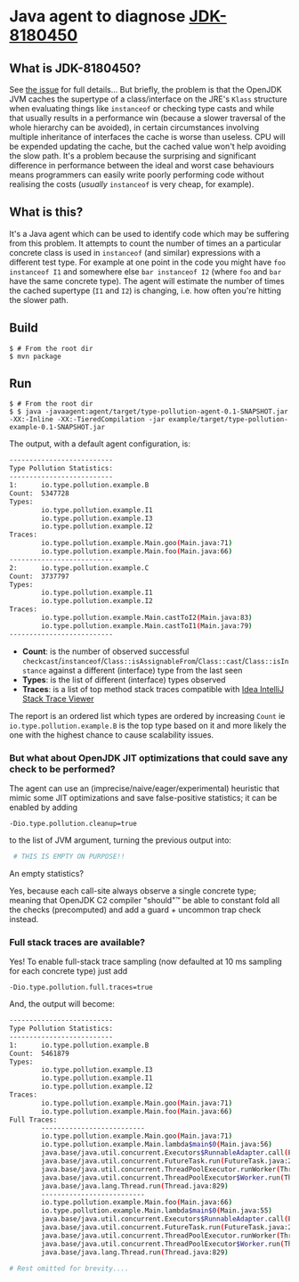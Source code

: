 # Java agent to diagnose [JDK-8180450](https://bugs.openjdk.org/browse/JDK-8180450) 

## What is JDK-8180450?

See [the issue](https://bugs.openjdk.org/browse/JDK-8180450) for full details... 
But briefly, the problem is that the OpenJDK JVM caches the supertype of a class/interface on the JRE's `Klass` structure when evaluating things like `instanceof` or checking type casts and while that usually results in a performance win (because a slower traversal of the whole hierarchy can be avoided), in certain circumstances involving multiple inheritance of interfaces the cache is worse than useless.
CPU will be expended updating the cache, but the cached value won't help avoiding the slow path.
It's a problem because the surprising and significant difference in performance between the ideal and worst case behaviours means programmers can easily write poorly performing code without realising the costs (_usually_ `instanceof` is very cheap, for example).

## What is this?

It's a Java agent which can be used to identify code which may be suffering from this problem.
It attempts to count the number of times an a particular concrete class is used in `instanceof` (and similar) expressions with a different test type.
For example at one point in the code you might have `foo instanceof I1` and somewhere else `bar instanceof I2` (where `foo` and `bar` have the same concrete type).
The agent will estimate the number of times the cached supertype (`I1` and `I2`) is changing, i.e. how often you're hitting the slower path.

## Build

```
$ # From the root dir
$ mvn package
```

## Run

```
$ # From the root dir
$ $ java -javaagent:agent/target/type-pollution-agent-0.1-SNAPSHOT.jar -XX:-Inline -XX:-TieredCompilation -jar example/target/type-pollution-example-0.1-SNAPSHOT.jar 
```
The output, with a default agent configuration, is:
```bash
--------------------------
Type Pollution Statistics:
--------------------------
1:      io.type.pollution.example.B
Count:  5347728
Types:
        io.type.pollution.example.I1
        io.type.pollution.example.I3
        io.type.pollution.example.I2
Traces:
        io.type.pollution.example.Main.goo(Main.java:71)
        io.type.pollution.example.Main.foo(Main.java:66)
--------------------------
2:      io.type.pollution.example.C
Count:  3737797
Types:
        io.type.pollution.example.I1
        io.type.pollution.example.I2
Traces:
        io.type.pollution.example.Main.castToI2(Main.java:83)
        io.type.pollution.example.Main.castToI1(Main.java:79)
--------------------------
```
- **Count**: is the number of observed successful `checkcast`/`instanceof`/`Class::isAssignableFrom`/`Class::cast`/`Class::isInstance` 
against a different (interface) type from the last seen
- **Types**: is the list of different (interface) types observed
- **Traces**: is a list of top method stack traces compatible with
  [Idea IntelliJ Stack Trace Viewer](https://www.jetbrains.com/help/idea/analyzing-external-stacktraces.html) 

The report is an ordered list which types are ordered by increasing `Count` ie
`io.type.pollution.example.B` is the top type based on it and more likely the one with the highest chance
to cause scalability issues.

### But what about OpenJDK JIT optimizations that could save any check to be performed?


The agent can use an (imprecise/naive/eager/experimental) heuristic that mimic some JIT
optimizations and save false-positive statistics; it can be enabled by adding
```
-Dio.type.pollution.cleanup=true
```
to the list of JVM argument, turning the previous output into:
```bash
 # THIS IS EMPTY ON PURPOSE!!
```
An empty statistics?

Yes, because each call-site always observe a single concrete type; meaning
that OpenJDK C2 compiler "should"™ be able to constant fold all the checks (precomputed)
and add a guard + uncommon trap check instead.

### Full stack traces are available?

Yes!
To enable full-stack trace sampling 
(now defaulted at 10 ms sampling for each concrete type) just add
```
-Dio.type.pollution.full.traces=true
```
And, the output will become:
```bash
--------------------------
Type Pollution Statistics:
--------------------------
1:      io.type.pollution.example.B
Count:  5461879
Types:
        io.type.pollution.example.I3
        io.type.pollution.example.I1
        io.type.pollution.example.I2
Traces:
        io.type.pollution.example.Main.goo(Main.java:71)
        io.type.pollution.example.Main.foo(Main.java:66)
Full Traces:
        --------------------------
        io.type.pollution.example.Main.goo(Main.java:71)
        io.type.pollution.example.Main.lambda$main$0(Main.java:56)
        java.base/java.util.concurrent.Executors$RunnableAdapter.call(Executors.java:515)
        java.base/java.util.concurrent.FutureTask.run(FutureTask.java:264)
        java.base/java.util.concurrent.ThreadPoolExecutor.runWorker(ThreadPoolExecutor.java:1128)
        java.base/java.util.concurrent.ThreadPoolExecutor$Worker.run(ThreadPoolExecutor.java:628)
        java.base/java.lang.Thread.run(Thread.java:829)
        --------------------------
        io.type.pollution.example.Main.foo(Main.java:66)
        io.type.pollution.example.Main.lambda$main$0(Main.java:55)
        java.base/java.util.concurrent.Executors$RunnableAdapter.call(Executors.java:515)
        java.base/java.util.concurrent.FutureTask.run(FutureTask.java:264)
        java.base/java.util.concurrent.ThreadPoolExecutor.runWorker(ThreadPoolExecutor.java:1128)
        java.base/java.util.concurrent.ThreadPoolExecutor$Worker.run(ThreadPoolExecutor.java:628)
        java.base/java.lang.Thread.run(Thread.java:829)
        
# Rest omitted for brevity....
```


